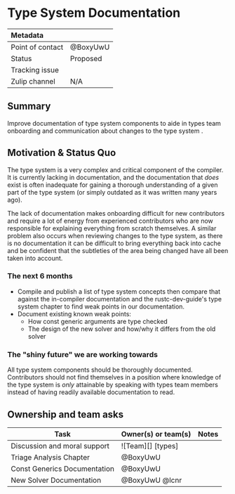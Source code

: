 # Type System Documentation

| Metadata         |          |
|:-----------------|----------|
| Point of contact | @BoxyUwU |
| Status           | Proposed |
| Tracking issue   |          |
| Zulip channel    | N/A      |
## Summary

Improve documentation of type system components to aide in types team onboarding and communication about changes to the type system .

## Motivation & Status Quo

The type system is a very complex and critical component of the compiler. It is currently lacking in documentation, and the documentation that *does* exist is often inadequate for gaining a thorough understanding of a given part of the type system (or simply outdated as it was written many years ago).

The lack of documentation makes onboarding difficult for new contributors and require a lot of energy from experienced contributors who are now responsible for explaining everything from scratch themselves. A similar problem also occurs when reviewing changes to the type system, as there is no documentation it can be difficult to bring everything back into cache and be confident that the subtleties of the area being changed have all been taken into account.

### The next 6 months

- Compile and publish a list of type system concepts then compare that against the in-compiler documentation and the rustc-dev-guide's type system chapter to find weak points in our documentation.
- Document existing known weak points:
    - How const generic arguments are type checked
    - The design of the new solver and how/why it differs from the old solver

### The "shiny future" we are working towards

All type system components should be thoroughly documented. Contributors should not find themselves in a position where knowledge of the type system is *only* attainable by speaking with types team members instead of having readily available documentation to read.

## Ownership and team asks

| Task                         | Owner(s) or team(s) | Notes |
|------------------------------|---------------------|-------|
| Discussion and moral support | ![Team][] [types]   |       |
| Triage Analysis Chapter      | @BoxyUwU            |       |
| Const Generics Documentation | @BoxyUwU            |       |
| New Solver Documentation     | @BoxyUwU @lcnr      |       |
